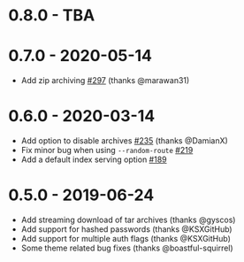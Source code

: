 # 0.8.0 - TBA

# 0.7.0 - 2020-05-14
- Add zip archiving [#297](https://github.com/svenstaro/miniserve/pull/297) (thanks @marawan31)

# 0.6.0 - 2020-03-14
- Add option to disable archives [#235](https://github.com/svenstaro/miniserve/pull/235) (thanks @DamianX)
- Fix minor bug when using `--random-route` [#219](https://github.com/svenstaro/miniserve/pull/219)
- Add a default index serving option [#189](https://github.com/svenstaro/miniserve/pull/189)

# 0.5.0 - 2019-06-24
- Add streaming download of tar archives (thanks @gyscos)
- Add support for hashed passwords (thanks @KSXGitHub)
- Add support for multiple auth flags (thanks @KSXGitHub)
- Some theme related bug fixes (thanks @boastful-squirrel)
